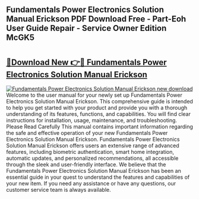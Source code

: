## Fundamentals Power Electronics Solution Manual Erickson PDF Download Free - Part-Eoh User Guide Repair - Service Owner Edition McGK5

# <h2><a href="http://bc79526.oget.top/?id=Fundamentals+Power+Electronics+Solution+Manual+Erickson">🔗Download New 👉🔴 Fundamentals Power Electronics Solution Manual Erickson</a></h2>

[![Fundamentals Power Electronics Solution Manual Erickson new download](https://i.imgur.com/5g1atiW.png)](http://bc79526.oget.top/?id=Fundamentals+Power+Electronics+Solution+Manual+Erickson)
Welcome to the user manual for your newly set up Fundamentals Power Electronics Solution Manual Erickson. This comprehensive guide is intended to help you get started with your product and provide you with a thorough understanding of its features, functions, and capabilities. You will find clear instructions for installation, usage, maintenance, and troubleshooting. Please Read Carefully This manual contains important information regarding the safe and effective operation of your new Fundamentals Power Electronics Solution Manual Erickson. Fundamentals Power Electronics Solution Manual Erickson offers users an extensive range of advanced features, including biometric authentication, smart home integration, automatic updates, and personalized recommendations, all accessible through the sleek and user-friendly interface. We believe that the Fundamentals Power Electronics Solution Manual Erickson has been an essential guide in your quest to understand the features and capabilities of your new item. If you need any assistance or have any questions, our customer service team is always available.
